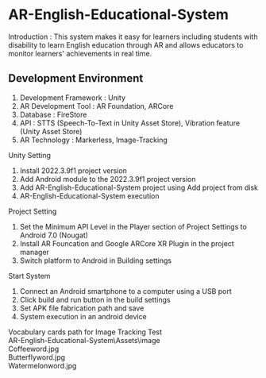 # AR-English-Educational-System
Introduction : This system makes it easy for learners including students with disability to learn English education through AR and allows educators to monitor learners' achievements in real time.


## Development Environment
1. Development Framework : Unity
2. AR Development Tool : AR Foundation, ARCore
3. Database : FireStore
4. API : STTS (Speech-To-Text in Unity Asset Store), Vibration feature (Unity Asset Store)
5. AR Technology : Markerless, Image-Tracking


Unity Setting
1. Install 2022.3.9f1 project version
2. Add Android module to the 2022.3.9f1 project version
3. Add AR-English-Educational-System project using Add project from disk
4. AR-English-Educational-System execution


Project Setting
1. Set the Minimum API Level in the Player section of Project Settings to Android 7.0 (Nougat)
2. Install AR Founcation and Google ARCore XR Plugin in the project manager
3. Switch platform to Android in Building settings


Start System
1. Connect an Android smartphone to a computer  using a USB port
2. Click build and run button in the build settings
3. Set APK file fabrication path and save
4. System execution in an android device


Vocabulary cards path for Image Tracking Test<br>
  AR-English-Educational-System\Assets\image<br>
  Coffeeword.jpg<br>
  Butterflyword.jpg<br>
  Watermelonword.jpg<br>
